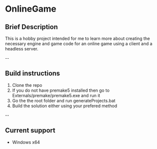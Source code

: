 # OnlineGame

## Brief Description

This is a hobby project intended for me to learn more about creating the necessary engine and game code for an online game using a client and a headless server.

--

## Build instructions

1. Clone the repo
2. If you do not have premake5 installed then go to Externals/premake/premake5.exe and run it
3. Go the the root folder and run generateProjects.bat
4. Build the solution either using your prefered method

--

## Current support

- Windows x64
